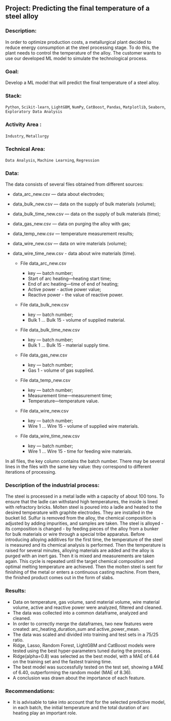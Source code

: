 ## Project: Predicting the final temperature of a steel alloy
### Description:
In order to optimize production costs, a metallurgical plant decided to reduce energy consumption at the steel processing stage. To do this, the plant needs to control the temperature of the alloy. The customer wants to use our developed ML model to simulate the technological process.
### Goal: 
Develop a ML model that will predict the final temperature of a steel alloy.
### Stack: 
`Python`, `Scikit-learn`, `LightGBM`, `NumPy`, `CatBoost`, `Pandas`, `Matplotlib`, `Seaborn`, `Exploratory Data Analysis`
### Activity Area :
`Industry`, `Metallurgy`
### Technical Area:
`Data Analysis`, `Machine Learning`, `Regression`
### Data:
The data consists of several files obtained from different sources:
- data_arc_new.csv — data about electrodes;
- data_bulk_new.csv — data on the supply of bulk materials (volume);
- data_bulk_time_new.csv — data on the supply of bulk materials (time);
- data_gas_new.csv — data on purging the alloy with gas;
- data_temp_new.csv — temperature measurement results;
- data_wire_new.csv — data on wire materials (volume);
- data_wire_time_new.csv - data about wire materials (time).

  
  - File data_arc_new.csv
    - key — batch number;
    - Start of arc heating—heating start time;
    - End of arc heating—time of end of heating;
    - Active power - active power value;
    - Reactive power - the value of reactive power.
  - File data_bulk_new.csv
    - key — batch number;
    - Bulk 1 ... Bulk 15 - volume of supplied material.
  - File data_bulk_time_new.csv
      
    - key — batch number;
    - Bulk 1 ... Bulk 15 - material supply time.
  - File data_gas_new.csv
    - key — batch number;
    - Gas 1 - volume of gas supplied.
  - File data_temp_new.csv
    - key — batch number;
    - Measurement time—measurement time;
    - Temperature—temperature value.
  - File data_wire_new.csv
    - key — batch number;
    - Wire 1 ... Wire 15 - volume of supplied wire materials.
  - File data_wire_time_new.csv
    - key — batch number;
    - Wire 1 ... Wire 15 - time for feeding wire materials.
  
In all files, the key column contains the batch number. There may be several lines in the files with the same key value: they correspond to different iterations of processing.

### Description of the industrial process:
The steel is processed in a metal ladle with a capacity of about 100 tons. To ensure that the ladle can withstand high temperatures, the inside is lined with refractory bricks. Molten steel is poured into a ladle and heated to the desired temperature with graphite electrodes. They are installed in the bucket lid.
Sulfur is removed from the alloy, the chemical composition is adjusted by adding impurities, and samples are taken. The steel is alloyed - its composition is changed - by feeding pieces of the alloy from a bunker for bulk materials or wire through a special tribe apparatus.
Before introducing alloying additives for the first time, the temperature of the steel is measured and its chemical analysis is performed. Then the temperature is raised for several minutes, alloying materials are added and the alloy is purged with an inert gas. Then it is mixed and measurements are taken again. This cycle is repeated until the target chemical composition and optimal melting temperature are achieved.
Then the molten steel is sent for finishing of the metal or enters a continuous casting machine. From there, the finished product comes out in the form of slabs.
### Results:
- Data on temperature, gas volume, sand material volume, wire material volume, active and reactive power were analyzed, filtered and cleaned.
- The data was collected into a common dataframe, analyzed and cleaned.
- In order to correctly merge the dataframes, two new features were created: arc_heating_duration_sum and active_power_mean.
- The data was scaled and divided into training and test sets in a 75/25 ratio.
- Ridge, Lasso, Random Forest, LightGBM and CatBoost models were tested using the best hyper-parameters tuned during the process.
- Ridge(alpha=0.8) was selected as the best model, with a MAE of 6.44 on the training set and the fastest training time.
- The best model was successfully tested on the test set, showing a MAE of 6.40, outperforming the random model (MAE of 8.36).
- A conclusion was drawn about the importance of each feature.
### Recommendations:
- It is advisable to take into account that for the selected predictive model, in each batch, the initial temperature and the total duration of arc heating play an important role.
